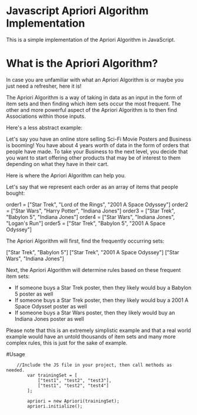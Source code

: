 # Javascript Apriori Algorithm Implementation

This is a simple implementation of the Apriori Algorithm in JavaScript.

# What is the Apriori Algorithm?

In case you are unfamiliar with what an Apriori Algorithm is or maybe you just need a refresher, here it is!

The Apriori Algorithm is a way of taking in data as an input in the form of item sets and then finding which item sets
occur the most frequent. The other and more powerful aspect of the Apriori Algorithm is to then find Associations within those
inputs.

Here's a less abstract example:

Let's say you have an online store selling Sci-Fi Movie Posters and Business is booming! You have about 4 years worth of data in the form of orders that people
have made. To take your Business to the next level, you decide that you want to start offering other products that may be of interest to 
them depending on what they have in their cart.

Here is where the Apriori Algorithm can help you.

Let's say that we represent each order as an array of items that people bought:

order1 = ["Star Trek", "Lord of the Rings", "2001 A Space Odyssey"]
order2 = ["Star Wars", "Harry Potter", "Indiana Jones"]
order3 = ["Star Trek", "Babylon 5", "Indiana Jones"]
order4 = ["Star Wars", "Indiana Jones", "Logan's Run"]
order5 = ["Star Trek", "Babylon 5", "2001 A Space Odyssey"]

The Apriori Algorithm will first, find the frequently occurring sets:

["Star Trek", "Babylon 5"]
["Star Trek", "2001 A Space Odyssey"]
["Star Wars", "Indiana Jones"]

Next, the Apriori Algorithm will determine rules based on these frequent item sets:

 - If someone buys a Star Trek poster, then they likely would buy a Babylon 5 poster as well
 - If someone buys a Star Trek poster, then they likely would buy a 2001 A Space Odysset poster as well
 - If someone buys a Star Wars poster, then they likely would buy an Indiana Jones poster as well

Please note that this is an extremely simplistic example and that a real world example would have an untold thousands of item sets 
and many more complex rules, this is just for the sake of example.

#Usage
```
	//Include the JS file in your project, then call methods as needed.
	    var trainingSet = [
            ["test1", "test2", "test3"],
            ["test1", "test2", "test4"]
        ];

        apriori = new Apriori(trainingSet);
        apriori.initialize();
```

